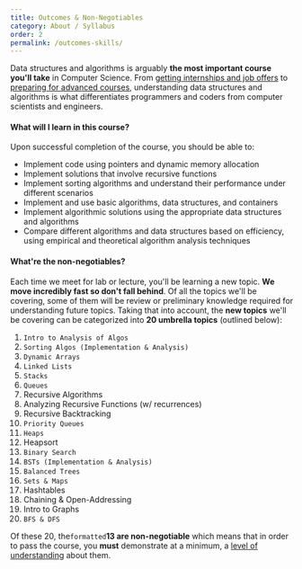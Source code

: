 ```yaml
---
title: Outcomes & Non-Negotiables
category: About / Syllabus
order: 2
permalink: /outcomes-skills/
---
```


Data structures and algorithms is arguably **the most important course you'll take** in Computer Science. From [getting internships and job offers](https://github.com/cassidoo/getting-a-gig) to [preparing for advanced courses](https://www.synergisticit.com/how-data-structures-and-algorithms-are-important-for-computer-science-graduates/), understanding data structures and algorithms is what differentiates programmers and coders from computer scientists and engineers.

#### What will I learn in this course?
Upon successful completion of the course, you should be able to:
- Implement code using pointers and dynamic memory allocation
- Implement solutions that involve recursive functions
- Implement sorting algorithms and understand their performance under different scenarios
- Implement and use basic algorithms, data structures, and containers
- Implement algorithmic solutions using the appropriate data structures and algorithms 
- Compare different algorithms and data structures based on efficiency, using empirical and theoretical algorithm analysis techniques

#### What're the non-negotiables?
Each time we meet for lab or lecture, you'll be learning a new topic. **We move incredibly fast so don't fall behind**. Of all the topics we'll be covering, some of them will be review or preliminary knowledge required for understanding future topics. Taking that into account, the **new topics** we'll be covering can be categorized into **20 umbrella topics** (outlined below):

1. `Intro to Analysis of Algos`
2. `Sorting Algos (Implementation & Analysis)`
3. `Dynamic Arrays`
4. `Linked Lists`
5. `Stacks`
6. `Queues`
7.  Recursive Algorithms
8. Analyzing Recursive Functions (w/ recurrences) 
9. Recursive Backtracking 
10. `Priority Queues`
11. `Heaps`
12. Heapsort 
13. `Binary Search`
14. `BSTs (Implementation & Analysis)`
15. `Balanced Trees`
16. `Sets & Maps`
17. Hashtables 
18. Chaining & Open-Addressing 
19. Intro to Graphs 
20. `BFS & DFS`

Of these 20, the`formatted`**13 are non-negotiable** which means that in order to pass the course, you **must** demonstrate at a minimum, a [level of understanding](/sp21-archive/grading#grades) about them.